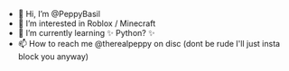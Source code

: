 - 👋 Hi, I’m @PeppyBasil
- 👀 I’m interested in Roblox / Minecraft
- 🌱 I’m currently learning ✨ Python? ✨
- 📫 How to reach me @therealpeppy on disc (dont be rude I'll just insta block you anyway)
<!---
PeppyBasil/PeppyBasil is a ✨ special ✨ repository because its `README.md` (this file) appears on your GitHub profile.
You can click the Preview link to take a look at your changes.
--->
